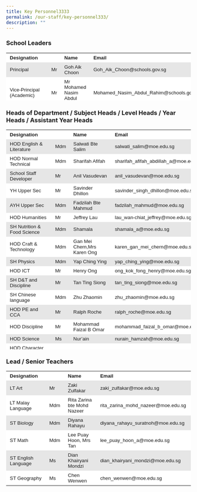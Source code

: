 ```yaml
---
title: Key Personnel3333
permalink: /our-staff/key-personnel333/
description: ""
---
```



### School Leaders

<table style="box-sizing: inherit; border-collapse: collapse; border-spacing: 0px; max-width: 100%; width: 792.227px; height: 130px;"><tbody style="box-sizing: inherit;"><tr style="box-sizing: inherit; background: rgb(255, 255, 255);"><td style="box-sizing: inherit; padding: 5px 10px; width: 222.234px;"><strong style="box-sizing: inherit; font-weight: bold;"><span style="box-sizing: inherit; font-family: helvetica, arial, sans-serif; font-size: 10pt;">Designation</span></strong></td><td style="box-sizing: inherit; padding: 5px 10px; width: 35.5469px;"></td><td style="box-sizing: inherit; padding: 5px 10px; width: 221.812px;"><strong style="box-sizing: inherit; font-weight: bold;"><span style="box-sizing: inherit; font-family: helvetica, arial, sans-serif; font-size: 10pt;">Name</span></strong></td><td style="box-sizing: inherit; padding: 5px 10px; width: 312.633px;"><strong style="box-sizing: inherit; font-weight: bold;"><span style="box-sizing: inherit; font-family: helvetica, arial, sans-serif; font-size: 10pt;">Email</span></strong></td></tr><tr style="box-sizing: inherit; background: rgb(230, 230, 230);"><td style="box-sizing: inherit; padding: 5px 10px; width: 222.234px;"><span style="box-sizing: inherit; font-size: 10pt; font-family: helvetica, arial, sans-serif;">Principal</span></td><td style="box-sizing: inherit; padding: 5px 10px; width: 35.5469px;"><span style="box-sizing: inherit; font-size: 10pt; font-family: helvetica, arial, sans-serif;">Mr</span></td><td style="box-sizing: inherit; padding: 5px 10px; width: 221.812px;"><span style="box-sizing: inherit; font-size: 10pt; font-family: helvetica, arial, sans-serif;">Goh Aik Choon</span></td><td style="box-sizing: inherit; padding: 5px 10px; width: 312.633px;"><span style="box-sizing: inherit; font-size: 10pt; font-family: helvetica, arial, sans-serif;">Goh_Aik_Choon@schools.gov.sg</span></td></tr><tr style="box-sizing: inherit; background: rgb(255, 255, 255);"><td style="box-sizing: inherit; padding: 5px 10px; width: 222.234px;"><span style="box-sizing: inherit; font-size: 10pt; font-family: helvetica, arial, sans-serif;">Vice-Principal (Academic)</span></td><td style="box-sizing: inherit; padding: 5px 10px; width: 35.5469px;"><span style="box-sizing: inherit; font-size: 10pt; font-family: helvetica, arial, sans-serif;">Mr</span></td><td style="box-sizing: inherit; padding: 5px 10px; width: 221.812px;"><span style="box-sizing: inherit; font-size: 10pt; font-family: helvetica, arial, sans-serif;">Mr Mohamed Nasim Abdul Rahim</span></td><td style="box-sizing: inherit; padding: 5px 10px; width: 312.633px;"><span style="box-sizing: inherit; font-size: 10pt; font-family: helvetica, arial, sans-serif;">Mohamed_Nasim_Abdul_Rahim@schools.gov.sg</span></td></tr><tr style="box-sizing: inherit; background: rgb(230, 230, 230);"><td style="box-sizing: inherit; padding: 5px 10px; width: 222.234px;"><span style="box-sizing: inherit; font-size: 10pt; font-family: helvetica, arial, sans-serif;">Vice-Principal (Administration)</span></td><td style="box-sizing: inherit; padding: 5px 10px; width: 35.5469px;"><span style="box-sizing: inherit; font-size: 10pt; font-family: helvetica, arial, sans-serif;">Mr</span></td><td style="box-sizing: inherit; padding: 5px 10px; width: 221.812px;"><span style="box-sizing: inherit; font-size: 10pt; font-family: helvetica, arial, sans-serif;">Tan Tong Aik</span></td><td style="box-sizing: inherit; padding: 5px 10px; width: 312.633px;"><span style="box-sizing: inherit; font-size: 10pt; font-family: helvetica, arial, sans-serif;">Tan_Tong_Aik@schools.gov.sg</span></td></tr></tbody></table>

### Heads of Department / Subject Heads / Level Heads / Year Heads / Assistant Year Heads

<table style="box-sizing: inherit; border-collapse: collapse; border-spacing: 0px; max-width: 100%; width: 792.227px; height: 597px;"><tbody style="box-sizing: inherit;"><tr style="box-sizing: inherit; background: rgb(255, 255, 255); height: 24px;"><td style="box-sizing: inherit; padding: 5px 10px; width: 211px; height: 24px;"><strong style="box-sizing: inherit; font-weight: bold;"><span style="box-sizing: inherit; font-family: helvetica, arial, sans-serif; font-size: 10pt;">Designation</span></strong></td><td style="box-sizing: inherit; padding: 5px 10px; width: 42px; height: 24px;"></td><td style="box-sizing: inherit; padding: 5px 10px; width: 201px; height: 24px;"><strong style="box-sizing: inherit; font-weight: bold;"><span style="box-sizing: inherit; font-family: helvetica, arial, sans-serif; font-size: 10pt;">Name</span></strong></td><td style="box-sizing: inherit; padding: 5px 10px; width: 268px; height: 24px;"><strong style="box-sizing: inherit; font-weight: bold;"><span style="box-sizing: inherit; font-family: helvetica, arial, sans-serif; font-size: 10pt;">Email</span></strong></td></tr><tr style="box-sizing: inherit; background: rgb(230, 230, 230); height: 24px;"><td style="box-sizing: inherit; padding: 5px 10px; width: 211px; height: 24px;"><span style="box-sizing: inherit; font-size: 10pt; font-family: helvetica, arial, sans-serif;">HOD English &amp; Literature</span></td><td style="box-sizing: inherit; padding: 5px 10px; width: 42px; height: 24px;"><span style="box-sizing: inherit; font-size: 10pt; font-family: helvetica, arial, sans-serif;">Mdm</span></td><td style="box-sizing: inherit; padding: 5px 10px; width: 201px; height: 24px;"><span style="box-sizing: inherit; font-size: 10pt; font-family: helvetica, arial, sans-serif;">Salwati Bte Salim</span></td><td style="box-sizing: inherit; padding: 5px 10px; width: 268px; height: 24px;"><span style="box-sizing: inherit; font-size: 10pt; font-family: helvetica, arial, sans-serif;">salwati_salim@moe.edu.sg</span></td></tr><tr style="box-sizing: inherit; background: rgb(255, 255, 255); height: 24px;"><td style="box-sizing: inherit; padding: 5px 10px; width: 211px; height: 24px;"><span style="box-sizing: inherit; font-size: 10pt; font-family: helvetica, arial, sans-serif;">HOD Normal Technical</span></td><td style="box-sizing: inherit; padding: 5px 10px; width: 42px; height: 24px;"><span style="box-sizing: inherit; font-size: 10pt; font-family: helvetica, arial, sans-serif;">Mdm</span></td><td style="box-sizing: inherit; padding: 5px 10px; width: 201px; height: 24px;"><span style="box-sizing: inherit; font-size: 13.3333px; font-family: helvetica, arial, sans-serif;">Sharifah Afifah</span></td><td style="box-sizing: inherit; padding: 5px 10px; width: 268px; height: 24px;"><span style="box-sizing: inherit; font-size: 10pt; font-family: helvetica, arial, sans-serif;">sharifah_afifah_abdillah_a@moe.edu.sg</span></td></tr><tr style="box-sizing: inherit; background: rgb(230, 230, 230); height: 24px;"><td style="box-sizing: inherit; padding: 5px 10px; width: 211px; height: 24px;"><span style="box-sizing: inherit; font-size: 10pt; font-family: helvetica, arial, sans-serif;">School Staff Developer</span></td><td style="box-sizing: inherit; padding: 5px 10px; width: 42px; height: 24px;"><span style="box-sizing: inherit; font-size: 10pt; font-family: helvetica, arial, sans-serif;">Mr</span></td><td style="box-sizing: inherit; padding: 5px 10px; width: 201px; height: 24px;"><span style="box-sizing: inherit; font-size: 10pt; font-family: helvetica, arial, sans-serif;">Anil Vasudevan</span></td><td style="box-sizing: inherit; padding: 5px 10px; width: 268px; height: 24px;"><span style="box-sizing: inherit; font-size: 10pt; font-family: helvetica, arial, sans-serif;">anil_vasudevan@moe.edu.sg</span></td></tr><tr style="box-sizing: inherit; background: rgb(255, 255, 255); height: 24px;"><td style="box-sizing: inherit; padding: 5px 10px; width: 211px; height: 24px;"><span style="box-sizing: inherit; font-size: 10pt; font-family: helvetica, arial, sans-serif;">YH Upper Sec</span></td><td style="box-sizing: inherit; padding: 5px 10px; width: 42px; height: 24px;"><span style="box-sizing: inherit; font-size: 10pt; font-family: helvetica, arial, sans-serif;">Mr</span></td><td style="box-sizing: inherit; padding: 5px 10px; width: 201px; height: 24px;"><span style="box-sizing: inherit; font-size: 10pt; font-family: helvetica, arial, sans-serif;">Savinder Dhillon</span></td><td style="box-sizing: inherit; padding: 5px 10px; width: 268px; height: 24px;"><span style="box-sizing: inherit; font-size: 10pt; font-family: helvetica, arial, sans-serif;">savinder_singh_dhillon@moe.edu.sg</span></td></tr><tr style="box-sizing: inherit; background: rgb(230, 230, 230); height: 24px;"><td style="box-sizing: inherit; padding: 5px 10px; width: 211px; height: 24px;"><span style="box-sizing: inherit; font-size: 10pt; font-family: helvetica, arial, sans-serif;">AYH Upper Sec</span></td><td style="box-sizing: inherit; padding: 5px 10px; width: 42px; height: 24px;"><span style="box-sizing: inherit; font-size: 10pt; font-family: helvetica, arial, sans-serif;">Mdm</span></td><td style="box-sizing: inherit; padding: 5px 10px; width: 201px; height: 24px;"><span style="box-sizing: inherit; font-size: 10pt; font-family: helvetica, arial, sans-serif;">Fadzilah Bte Mahmud</span></td><td style="box-sizing: inherit; padding: 5px 10px; width: 268px; height: 24px;"><span style="box-sizing: inherit; font-size: 10pt; font-family: helvetica, arial, sans-serif;">fadzilah_mahmud@moe.edu.sg</span></td></tr><tr style="box-sizing: inherit; background: rgb(255, 255, 255); height: 24px;"><td style="box-sizing: inherit; padding: 5px 10px; width: 211px; height: 24px;"><span style="box-sizing: inherit; font-size: 10pt; font-family: helvetica, arial, sans-serif;">HOD Humanities</span></td><td style="box-sizing: inherit; padding: 5px 10px; width: 42px; height: 24px;"><span style="box-sizing: inherit; font-size: 10pt; font-family: helvetica, arial, sans-serif;">Mr</span></td><td style="box-sizing: inherit; padding: 5px 10px; width: 201px; height: 24px;"><span style="box-sizing: inherit; font-size: 10pt; font-family: helvetica, arial, sans-serif;">Jeffrey Lau</span></td><td style="box-sizing: inherit; padding: 5px 10px; width: 268px; height: 24px;"><span style="box-sizing: inherit; font-size: 10pt; font-family: helvetica, arial, sans-serif;">lau_wan-chiat_jeffrey@moe.edu.sg</span></td></tr><tr style="box-sizing: inherit; background: rgb(230, 230, 230); height: 24px;"><td style="box-sizing: inherit; padding: 5px 10px; width: 211px; height: 24px;"><span style="box-sizing: inherit; font-size: 10pt; font-family: helvetica, arial, sans-serif;">SH Nutrition &amp; Food Science</span></td><td style="box-sizing: inherit; padding: 5px 10px; width: 42px; height: 24px;"><span style="box-sizing: inherit; font-size: 10pt; font-family: helvetica, arial, sans-serif;">Mdm</span></td><td style="box-sizing: inherit; padding: 5px 10px; width: 201px; height: 24px;"><span style="box-sizing: inherit; font-size: 10pt; font-family: helvetica, arial, sans-serif;">Shamala</span></td><td style="box-sizing: inherit; padding: 5px 10px; width: 268px; height: 24px;"><span style="box-sizing: inherit; font-size: 10pt; font-family: helvetica, arial, sans-serif;">shamala_a@moe.edu.sg</span></td></tr><tr style="box-sizing: inherit; background: rgb(255, 255, 255); height: 24px;"><td style="box-sizing: inherit; padding: 5px 10px; width: 211px; height: 24px;"><span style="box-sizing: inherit; font-size: 10pt; font-family: helvetica, arial, sans-serif;">HOD Craft &amp; Technology</span></td><td style="box-sizing: inherit; padding: 5px 10px; width: 42px; height: 24px;"><span style="box-sizing: inherit; font-size: 10pt; font-family: helvetica, arial, sans-serif;">Mdm</span></td><td style="box-sizing: inherit; padding: 5px 10px; width: 201px; height: 24px;"><span style="box-sizing: inherit; font-size: 10pt; font-family: helvetica, arial, sans-serif;">Gan Mei Chern,Mrs Karen Ong</span></td><td style="box-sizing: inherit; padding: 5px 10px; width: 268px; height: 24px;"><span style="box-sizing: inherit; font-size: 10pt; font-family: helvetica, arial, sans-serif;">karen_gan_mei_chern@moe.edu.sg</span></td></tr><tr style="box-sizing: inherit; background: rgb(230, 230, 230); height: 24px;"><td style="box-sizing: inherit; padding: 5px 10px; width: 211px; height: 24px;"><span style="box-sizing: inherit; font-size: 10pt; font-family: helvetica, arial, sans-serif;">SH Physics</span></td><td style="box-sizing: inherit; padding: 5px 10px; width: 42px; height: 24px;"><span style="box-sizing: inherit; font-size: 10pt; font-family: helvetica, arial, sans-serif;">Mdm</span></td><td style="box-sizing: inherit; padding: 5px 10px; width: 201px; height: 24px;"><span style="box-sizing: inherit; font-size: 10pt; font-family: helvetica, arial, sans-serif;">Yap Ching Ying</span></td><td style="box-sizing: inherit; padding: 5px 10px; width: 268px; height: 24px;"><span style="box-sizing: inherit; font-size: 10pt; font-family: helvetica, arial, sans-serif;">yap_ching_ying@moe.edu.sg</span></td></tr><tr style="box-sizing: inherit; background: rgb(255, 255, 255); height: 24px;"><td style="box-sizing: inherit; padding: 5px 10px; width: 211px; height: 24px;"><span style="box-sizing: inherit; font-size: 10pt; font-family: helvetica, arial, sans-serif;">HOD&nbsp;ICT</span></td><td style="box-sizing: inherit; padding: 5px 10px; width: 42px; height: 24px;"><span style="box-sizing: inherit; font-size: 10pt; font-family: helvetica, arial, sans-serif;">Mr</span></td><td style="box-sizing: inherit; padding: 5px 10px; width: 201px; height: 24px;"><span style="box-sizing: inherit; font-size: 13.3333px; font-family: helvetica, arial, sans-serif;">Henry Ong</span></td><td style="box-sizing: inherit; padding: 5px 10px; width: 268px; height: 24px;"><span style="box-sizing: inherit; font-size: 10pt; font-family: helvetica, arial, sans-serif;">ong_kok_fong_henry@moe.edu.sg</span></td></tr><tr style="box-sizing: inherit; background: rgb(230, 230, 230); height: 24px;"><td style="box-sizing: inherit; padding: 5px 10px; width: 211px; height: 24px;"><span style="box-sizing: inherit; font-size: 10pt; font-family: helvetica, arial, sans-serif;">SH D&amp;T and Discipline</span></td><td style="box-sizing: inherit; padding: 5px 10px; width: 42px; height: 24px;"><span style="box-sizing: inherit; font-size: 10pt; font-family: helvetica, arial, sans-serif;">Mr&nbsp;</span></td><td style="box-sizing: inherit; padding: 5px 10px; width: 201px; height: 24px;"><span style="box-sizing: inherit; font-size: 13.3333px; font-family: helvetica, arial, sans-serif;">Tan Ting Siong</span></td><td style="box-sizing: inherit; padding: 5px 10px; width: 268px; height: 24px;"><span style="box-sizing: inherit; font-size: 10pt; font-family: helvetica, arial, sans-serif;">tan_ting_siong@moe.edu.sg</span></td></tr><tr style="box-sizing: inherit; background: rgb(255, 255, 255); height: 24px;"><td style="box-sizing: inherit; padding: 5px 10px; width: 211px; height: 24px;"><span style="box-sizing: inherit; font-size: 10pt; font-family: helvetica, arial, sans-serif;">SH Chinese language</span></td><td style="box-sizing: inherit; padding: 5px 10px; width: 42px; height: 24px;"><span style="box-sizing: inherit; font-size: 10pt; font-family: helvetica, arial, sans-serif;">Mdm</span></td><td style="box-sizing: inherit; padding: 5px 10px; width: 201px; height: 24px;"><span style="box-sizing: inherit; font-size: 10pt; font-family: helvetica, arial, sans-serif;">Zhu Zhaomin</span></td><td style="box-sizing: inherit; padding: 5px 10px; width: 268px; height: 24px;"><span style="box-sizing: inherit; font-size: 10pt; font-family: helvetica, arial, sans-serif;">zhu_zhaomin@moe.edu.sg</span></td></tr><tr style="box-sizing: inherit; background: rgb(230, 230, 230); height: 24px;"><td style="box-sizing: inherit; padding: 5px 10px; width: 211px; height: 24px;"><span style="box-sizing: inherit; font-size: 10pt; font-family: helvetica, arial, sans-serif;">HOD PE and CCA</span></td><td style="box-sizing: inherit; padding: 5px 10px; width: 42px; height: 24px;"><span style="box-sizing: inherit; font-size: 10pt; font-family: helvetica, arial, sans-serif;">Mr</span></td><td style="box-sizing: inherit; padding: 5px 10px; width: 201px; height: 24px;"><span style="box-sizing: inherit; font-size: 13.3333px; font-family: helvetica, arial, sans-serif;">Ralph Roche</span></td><td style="box-sizing: inherit; padding: 5px 10px; width: 268px; height: 24px;"><span style="box-sizing: inherit; font-size: 10pt; font-family: helvetica, arial, sans-serif;">ralph_roche@moe.edu.sg</span></td></tr><tr style="box-sizing: inherit; background: rgb(255, 255, 255); height: 24px;"><td style="box-sizing: inherit; padding: 5px 10px; width: 211px; height: 24px;"><span style="box-sizing: inherit; font-size: 10pt; font-family: helvetica, arial, sans-serif;">HOD Discipline</span></td><td style="box-sizing: inherit; padding: 5px 10px; width: 42px; height: 24px;"><span style="box-sizing: inherit; font-size: 10pt; font-family: helvetica, arial, sans-serif;">Mr</span></td><td style="box-sizing: inherit; padding: 5px 10px; width: 201px; height: 24px;"><span style="box-sizing: inherit; font-size: 10pt; font-family: helvetica, arial, sans-serif;">Mohammad Faizal B Omar</span></td><td style="box-sizing: inherit; padding: 5px 10px; width: 268px; height: 24px;"><span style="box-sizing: inherit; font-size: 10pt; font-family: helvetica, arial, sans-serif;">mohammad_faizal_b_omar@moe.edu.sg</span></td></tr><tr style="box-sizing: inherit; background: rgb(230, 230, 230); height: 24px;"><td style="box-sizing: inherit; padding: 5px 10px; width: 211px; height: 24px;"><span style="box-sizing: inherit; font-size: 10pt; font-family: helvetica, arial, sans-serif;">HOD Science</span></td><td style="box-sizing: inherit; padding: 5px 10px; width: 42px; height: 24px;"><span style="box-sizing: inherit; font-size: 10pt; font-family: helvetica, arial, sans-serif;">Ms</span></td><td style="box-sizing: inherit; padding: 5px 10px; width: 201px; height: 24px;"><span style="box-sizing: inherit; font-size: 10pt; font-family: helvetica, arial, sans-serif;">Nur’ain</span></td><td style="box-sizing: inherit; padding: 5px 10px; width: 268px; height: 24px;"><span style="box-sizing: inherit; font-size: 10pt; font-family: helvetica, arial, sans-serif;">nurain_hamzah@moe.edu.sg</span></td></tr><tr style="box-sizing: inherit; background: rgb(255, 255, 255); height: 45px;"><td style="box-sizing: inherit; padding: 5px 10px; width: 211px; height: 45px;"><span style="box-sizing: inherit; font-size: 10pt; font-family: helvetica, arial, sans-serif;">HOD Character and Citizenship Education</span></td><td style="box-sizing: inherit; padding: 5px 10px; width: 42px; height: 45px;"><span style="box-sizing: inherit; font-size: 10pt; font-family: helvetica, arial, sans-serif;">Mdm</span></td><td style="box-sizing: inherit; padding: 5px 10px; width: 201px; height: 45px;"><span style="box-sizing: inherit; font-size: 10pt; font-family: helvetica, arial, sans-serif;">Hemalatha</span></td><td style="box-sizing: inherit; padding: 5px 10px; width: 268px; height: 45px;"><span style="box-sizing: inherit; font-size: 10pt; font-family: helvetica, arial, sans-serif;">hemalatha_pragaran@moe.edu.sg</span></td></tr><tr style="box-sizing: inherit; background: rgb(230, 230, 230); height: 24px;"><td style="box-sizing: inherit; padding: 5px 10px; width: 211px; height: 24px;"><span style="box-sizing: inherit; font-size: 10pt; font-family: helvetica, arial, sans-serif;">YH Lower Secondary</span></td><td style="box-sizing: inherit; padding: 5px 10px; width: 42px; height: 24px;"><span style="box-sizing: inherit; font-size: 10pt; font-family: helvetica, arial, sans-serif;">Mr&nbsp;</span></td><td style="box-sizing: inherit; padding: 5px 10px; width: 201px; height: 24px;"><span style="box-sizing: inherit; font-size: 10pt; font-family: helvetica, arial, sans-serif;">Muhammad Suhadi</span></td><td style="box-sizing: inherit; padding: 5px 10px; width: 268px; height: 24px;"><span style="box-sizing: inherit; font-size: 10pt; font-family: helvetica, arial, sans-serif;">muhammad_suhadi_hassan@moe.edu.sg</span></td></tr><tr style="box-sizing: inherit; background: rgb(255, 255, 255); height: 24px;"><td style="box-sizing: inherit; padding: 5px 10px; width: 211px; height: 24px;"><span style="box-sizing: inherit; font-size: 10pt; font-family: helvetica, arial, sans-serif;">AYH Lower&nbsp;Secondary</span></td><td style="box-sizing: inherit; padding: 5px 10px; width: 42px; height: 24px;"><span style="box-sizing: inherit; font-size: 10pt; font-family: helvetica, arial, sans-serif;">Mdm</span></td><td style="box-sizing: inherit; padding: 5px 10px; width: 201px; height: 24px;"><span style="box-sizing: inherit; font-size: 10pt; font-family: helvetica, arial, sans-serif;">Lee Gia Hui</span></td><td style="box-sizing: inherit; padding: 5px 10px; width: 268px; height: 24px;"><span style="box-sizing: inherit; font-size: 10pt; font-family: helvetica, arial, sans-serif;">lee_gia_hui@moe.edu.sg</span></td></tr><tr style="box-sizing: inherit; background: rgb(230, 230, 230); height: 24px;"><td style="box-sizing: inherit; padding: 5px 10px; width: 211px; height: 24px;"><span style="box-sizing: inherit; font-size: 10pt; font-family: helvetica, arial, sans-serif;">HOD Mother Tongue Languages</span></td><td style="box-sizing: inherit; padding: 5px 10px; width: 42px; height: 24px;"><span style="box-sizing: inherit; font-size: 10pt; font-family: helvetica, arial, sans-serif;">Mdm</span></td><td style="box-sizing: inherit; padding: 5px 10px; width: 201px; height: 24px;"><span style="box-sizing: inherit; font-size: 10pt; font-family: helvetica, arial, sans-serif;">Rashidah Bte Abdullah</span></td><td style="box-sizing: inherit; padding: 5px 10px; width: 268px; height: 24px;"><span style="box-sizing: inherit; font-size: 10pt; font-family: helvetica, arial, sans-serif;">rashidah_abdullah@moe.edu.sg</span></td></tr><tr style="box-sizing: inherit; background: rgb(255, 255, 255); height: 24px;"><td style="box-sizing: inherit; padding: 5px 10px; width: 211px; height: 24px;"><span style="box-sizing: inherit; font-size: 10pt; font-family: helvetica, arial, sans-serif;">SH Tamil Language</span></td><td style="box-sizing: inherit; padding: 5px 10px; width: 42px; height: 24px;"><span style="box-sizing: inherit; font-size: 10pt; font-family: helvetica, arial, sans-serif;">Mr</span></td><td style="box-sizing: inherit; padding: 5px 10px; width: 201px; height: 24px;"><span style="box-sizing: inherit; font-size: 10pt; font-family: helvetica, arial, sans-serif;">Govindarajalu Krishnamoorthy</span></td><td style="box-sizing: inherit; padding: 5px 10px; width: 268px; height: 24px;"><span style="box-sizing: inherit; font-size: 10pt; font-family: helvetica, arial, sans-serif;">govindarajalu_krishnamoorthy@m<wbr style="box-sizing: inherit;">oe.edu.sg</span></td></tr><tr style="box-sizing: inherit; background: rgb(230, 230, 230); height: 24px;"><td style="box-sizing: inherit; padding: 5px 10px; width: 211px; height: 24px;"><span style="box-sizing: inherit; font-size: 10pt; font-family: helvetica, arial, sans-serif;">HOD Mathematics</span></td><td style="box-sizing: inherit; padding: 5px 10px; width: 42px; height: 24px;"><span style="box-sizing: inherit; font-size: 10pt; font-family: helvetica, arial, sans-serif;">Ms</span></td><td style="box-sizing: inherit; padding: 5px 10px; width: 201px; height: 24px;"><span style="box-sizing: inherit; font-size: 10pt; font-family: helvetica, arial, sans-serif;">Yeo Puay Joo</span></td><td style="box-sizing: inherit; padding: 5px 10px; width: 268px; height: 24px;"><span style="box-sizing: inherit; font-size: 10pt; font-family: helvetica, arial, sans-serif;">yeo_puay_joo@moe.edu.sg</span></td></tr><tr style="box-sizing: inherit; background: rgb(255, 255, 255); height: 24px;"><td style="box-sizing: inherit; padding: 5px 10px; width: 211px; height: 24px;"><span style="box-sizing: inherit; font-size: 10pt; font-family: helvetica, arial, sans-serif;">LH Mathematics</span></td><td style="box-sizing: inherit; padding: 5px 10px; width: 42px; height: 24px;"><span style="box-sizing: inherit; font-size: 10pt; font-family: helvetica, arial, sans-serif;">Mr</span></td><td style="box-sizing: inherit; padding: 5px 10px; width: 201px; height: 24px;"><span style="box-sizing: inherit; font-size: 10pt; font-family: helvetica, arial, sans-serif;">Patrick Lim</span></td><td style="box-sizing: inherit; padding: 5px 10px; width: 268px; height: 24px;"><span style="box-sizing: inherit; font-size: 10pt; font-family: helvetica, arial, sans-serif;">lim_cheng_huat@moe.edu.sg</span></td></tr></tbody></table>

### Lead / Senior Teachers

<table style="box-sizing: inherit; border-collapse: collapse; border-spacing: 0px; max-width: 100%; width: 729px;"><tbody style="box-sizing: inherit;"><tr style="box-sizing: inherit; background: rgb(255, 255, 255);"><td style="box-sizing: inherit; padding: 5px 10px; width: 203.5px;"><strong style="box-sizing: inherit; font-weight: bold;"><span style="box-sizing: inherit; font-family: helvetica, arial, sans-serif; font-size: 10pt;">Designation</span></strong></td><td style="box-sizing: inherit; padding: 5px 10px; width: 43.5px;"></td><td style="box-sizing: inherit; padding: 5px 10px; width: 196px;"><strong style="box-sizing: inherit; font-weight: bold;"><span style="box-sizing: inherit; font-family: helvetica, arial, sans-serif; font-size: 10pt;">Name</span></strong></td><td style="box-sizing: inherit; padding: 5px 10px; width: 268px;"><strong style="box-sizing: inherit; font-weight: bold;"><span style="box-sizing: inherit; font-family: helvetica, arial, sans-serif; font-size: 10pt;">Email</span></strong></td></tr><tr style="box-sizing: inherit; background: rgb(230, 230, 230);"><td style="box-sizing: inherit; padding: 5px 10px; width: 203.5px;"><span style="box-sizing: inherit; font-size: 10pt; font-family: helvetica, arial, sans-serif;">LT Art</span></td><td style="box-sizing: inherit; padding: 5px 10px; width: 43.5px;"><span style="box-sizing: inherit; font-size: 10pt; font-family: helvetica, arial, sans-serif;">Mr&nbsp;</span></td><td style="box-sizing: inherit; padding: 5px 10px; width: 196px;"><span style="box-sizing: inherit; font-size: 10pt; font-family: helvetica, arial, sans-serif;">Zaki Zulfakar</span></td><td style="box-sizing: inherit; padding: 5px 10px; width: 268px;"><span style="box-sizing: inherit; font-size: 10pt; font-family: helvetica, arial, sans-serif;">zaki_zulfakar@moe.edu.sg</span></td></tr><tr style="box-sizing: inherit; background: rgb(255, 255, 255);"><td style="box-sizing: inherit; padding: 5px 10px; width: 203.5px;"><span style="box-sizing: inherit; font-size: 10pt; font-family: helvetica, arial, sans-serif;">LT Malay Language</span></td><td style="box-sizing: inherit; padding: 5px 10px; width: 43.5px;"><span style="box-sizing: inherit; font-size: 10pt; font-family: helvetica, arial, sans-serif;">Mdm</span></td><td style="box-sizing: inherit; padding: 5px 10px; width: 196px;"><span style="box-sizing: inherit; font-size: 10pt; font-family: helvetica, arial, sans-serif;">Rita Zarina bte Mohd Nazeer</span></td><td style="box-sizing: inherit; padding: 5px 10px; width: 268px;"><span style="box-sizing: inherit; font-size: 10pt; font-family: helvetica, arial, sans-serif;">rita_zarina_mohd_nazeer@moe.edu.sg</span></td></tr><tr style="box-sizing: inherit; background: rgb(230, 230, 230);"><td style="box-sizing: inherit; padding: 5px 10px; width: 203.5px;"><span style="box-sizing: inherit; font-size: 10pt; font-family: helvetica, arial, sans-serif;">ST Biology</span></td><td style="box-sizing: inherit; padding: 5px 10px; width: 43.5px;"><span style="box-sizing: inherit; font-size: 10pt; font-family: helvetica, arial, sans-serif;">Mdm</span></td><td style="box-sizing: inherit; padding: 5px 10px; width: 196px;"><span style="box-sizing: inherit; font-size: 10pt; font-family: helvetica, arial, sans-serif;">Diyana Rahayu</span></td><td style="box-sizing: inherit; padding: 5px 10px; width: 268px;"><span style="box-sizing: inherit; font-size: 10pt; font-family: helvetica, arial, sans-serif;">diyana_rahayu_suratnoh@moe.edu.sg</span></td></tr><tr style="box-sizing: inherit; background: rgb(255, 255, 255);"><td style="box-sizing: inherit; padding: 5px 10px; width: 203.5px;"><span style="box-sizing: inherit; font-size: 10pt; font-family: helvetica, arial, sans-serif;">ST Math</span></td><td style="box-sizing: inherit; padding: 5px 10px; width: 43.5px;"><span style="box-sizing: inherit; font-size: 10pt; font-family: helvetica, arial, sans-serif;">Mdm</span></td><td style="box-sizing: inherit; padding: 5px 10px; width: 196px;"><span style="box-sizing: inherit; font-size: 10pt; font-family: helvetica, arial, sans-serif;">Lee Puay Hoon, Mrs Tan</span></td><td style="box-sizing: inherit; padding: 5px 10px; width: 268px;"><span style="box-sizing: inherit; font-size: 10pt; font-family: helvetica, arial, sans-serif;">lee_puay_hoon_a@moe.edu.sg</span></td></tr><tr style="box-sizing: inherit; background: rgb(230, 230, 230);"><td style="box-sizing: inherit; padding: 5px 10px; width: 203.5px;"><span style="box-sizing: inherit; font-size: 10pt; font-family: helvetica, arial, sans-serif;">ST English Language</span></td><td style="box-sizing: inherit; padding: 5px 10px; width: 43.5px;"><span style="box-sizing: inherit; font-size: 10pt; font-family: helvetica, arial, sans-serif;">Ms</span></td><td style="box-sizing: inherit; padding: 5px 10px; width: 196px;"><span style="box-sizing: inherit; font-size: 10pt; font-family: helvetica, arial, sans-serif;">Dian Khairyani Mondzi</span></td><td style="box-sizing: inherit; padding: 5px 10px; width: 268px;"><span style="box-sizing: inherit; font-size: 10pt; font-family: helvetica, arial, sans-serif;">dian_khairyani_mondzi@moe.edu.sg</span></td></tr><tr style="box-sizing: inherit; background: rgb(255, 255, 255);"><td style="box-sizing: inherit; padding: 5px 10px; width: 203.5px;"><span style="box-sizing: inherit; font-size: 10pt; font-family: helvetica, arial, sans-serif;">ST Geography</span></td><td style="box-sizing: inherit; padding: 5px 10px; width: 43.5px;"><span style="box-sizing: inherit; font-size: 10pt; font-family: helvetica, arial, sans-serif;">Ms</span></td><td style="box-sizing: inherit; padding: 5px 10px; width: 196px;"><span style="box-sizing: inherit; font-size: 10pt; font-family: helvetica, arial, sans-serif;">Chen Wenwen</span></td><td style="box-sizing: inherit; padding: 5px 10px; width: 268px;"><span style="box-sizing: inherit; font-size: 10pt; font-family: helvetica, arial, sans-serif;">chen_wenwen@moe.edu.sg</span></td></tr></tbody></table>